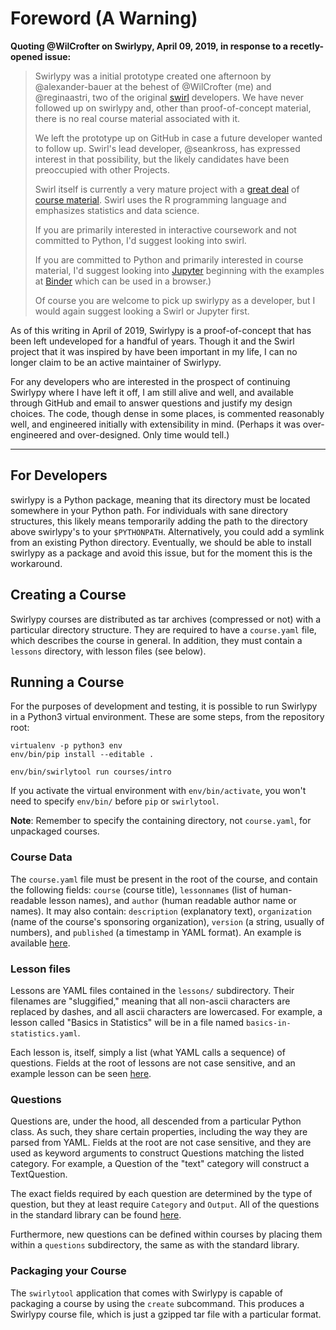 # Foreword (A Warning)


**Quoting @WilCrofter on Swirlypy, April 09, 2019, in response to a
recetly-opened issue:**
> Swirlypy was a initial prototype created one afternoon by
> @alexander-bauer at the behest of @WilCrofter (me) and @reginaastri,
> two of the original [swirl](https://swirlstats.com/) developers. We
> have never followed up on swirlypy and, other than proof-of-concept
> material, there is no real course material associated with it.
>
> We left the prototype up on GitHub in case a future developer wanted to
> follow up. Swirl's lead developer, @seankross, has expressed interest in
> that possibility, but the likely candidates have been preoccupied with other
> Projects.
>
> Swirl itself is currently a very mature project with a
> [great deal](http://swirlstats.com/scn/) of
> [course material](https://github.com/swirldev/swirl_courses#swirl-courses).
> Swirl uses the R programming language and emphasizes statistics and data
> science. 
>
> If you are primarily interested in interactive coursework and not committed
> to Python, I'd suggest looking into swirl.
>
> If you are committed to Python and primarily interested in course material,
> I'd suggest looking into [Jupyter](https://jupyter.org/) beginning with the
> examples at [Binder](https://mybinder.readthedocs.io/en/latest/examples.html)
> which can be used in a browser.)
>
> Of course you are welcome to pick up swirlypy as a developer, but I would
> again suggest looking a Swirl or Jupyter first.

As of this writing in April of 2019, Swirlypy is a proof-of-concept that
has been left undeveloped for a handful of years. Though it and the Swirl
project that it was inspired by have been important in my life, I can no longer
claim to be an active maintainer of Swirlypy.

For any developers who are interested in the prospect of continuing Swirlypy
where I have left it off, I am still alive and well, and available through
GitHub and email to answer questions and justify my design choices. The code,
though dense in some places, is commented reasonably well, and engineered
initially with extensibility in mind. (Perhaps it was over-engineered and
over-designed. Only time would tell.)

---

## For Developers

swirlypy is a Python package, meaning that its directory must be
located somewhere in your Python path. For individuals with sane
directory structures, this likely means temporarily adding the path to
the directory above swirlypy's to your `$PYTHONPATH`. Alternatively,
you could add a symlink from an existing Python directory. Eventually,
we should be able to install swirlypy as a package and avoid this issue,
but for the moment this is the workaround.

## Creating a Course

Swirlypy courses are distributed as tar archives (compressed or not)
with a particular directory structure. They are required to have a
`course.yaml` file, which describes the course in general. In addition,
they must contain a `lessons` directory, with lesson files (see below).

## Running a Course

For the purposes of development and testing, it is possible to run Swirlypy in
a Python3 virtual environment. These are some steps, from the repository root:

```
virtualenv -p python3 env
env/bin/pip install --editable .

env/bin/swirlytool run courses/intro
```

If you activate the virtual environment with `env/bin/activate`, you won't need
to specify `env/bin/` before `pip` or `swirlytool`.

**Note**: Remember to specify the containing directory, not `course.yaml`, for
unpackaged courses.

### Course Data

The `course.yaml` file must be present in the root of the course, and
contain the following fields: `course` (course title),
`lessonnames` (list of human-readable lesson names), and `author` (human
readable author name or names). It may also contain: `description`
(explanatory text), `organization` (name of the course's sponsoring
organization), `version` (a string, usually of numbers), and `published`
(a timestamp in YAML format). An example is available
[here][intro_courseyaml].

### Lesson files

Lessons are YAML files contained in the `lessons/` subdirectory. Their
filenames are "sluggified," meaning that all non-ascii characters are
replaced by dashes, and all ascii characters are lowercased. For
example, a lesson called "Basics in Statistics" will be in a file named
`basics-in-statistics.yaml`.

Each lesson is, itself, simply a list (what YAML calls a sequence) of
questions. Fields at the root of lessons are not case sensitive, and an
example lesson can be seen [here][intro_lessonyaml].

### Questions

Questions are, under the hood, all descended from a particular Python
class. As such, they share certain properties, including the way they
are parsed from YAML. Fields at the root are not case sensitive, and
they are used as keyword arguments to construct Questions matching the
listed category. For example, a Question of the "text" category will
construct a TextQuestion.

The exact fields required by each question are determined by the type of
question, but they at least require `Category` and `Output`. All of the
questions in the standard library can be found [here][question_stdlib].

Furthermore, new questions can be defined within courses by placing them
within a `questions` subdirectory, the same as with the standard
library.

### Packaging your Course

The `swirlytool` application that comes with Swirlypy is capable of
packaging a course by using the `create` subcommand. This produces a
Swirlypy course file, which is just a gzipped tar file with a particular
format.

[intro_courseyaml]: courses/intro/course.yaml
[intro_lessonyaml]: courses/intro/lessons/values-types-and-variables.yaml
[question_stdlib]: swirlpy/questions/
